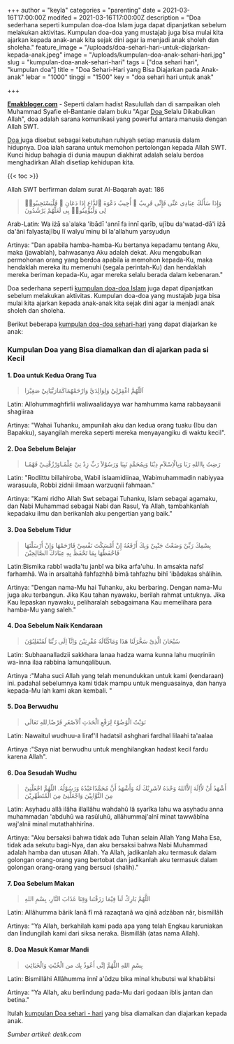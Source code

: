 +++
author = "keyla"
categories = "parenting"
date = 2021-03-16T17:00:00Z
modifed = 2021-03-16T17:00:00Z
description = "Doa sederhana seperti kumpulan doa-doa Islam juga dapat dipanjatkan sebelum melakukan aktivitas. Kumpulan doa-doa yang mustajab juga bisa mulai kita ajarkan kepada anak-anak kita sejak dini agar ia menjadi anak sholeh dan sholeha."
feature_image = "/uploads/doa-sehari-hari-untuk-diajarkan-kepada-anak.jpeg"
image = "/uploads/kumpulan-doa-anak-sehari-hari.jpg"
slug = "kumpulan-doa-anak-sehari-hari"
tags = ["doa sehari hari", "kumpulan doa"]
title = "Doa Sehari-Hari yang Bisa Diajarkan pada Anak-anak"
lebar = "1000"
tinggi = "1500"
key = "doa sehari hari untuk anak"

+++

[**Emakbloger.com**](/) - Seperti dalam hadist Rasulullah dan di sampaikan oleh Muhammad Syafie el-Bantanie dalam buku "Agar [Doa ](/tags/doa-sehari-hari)Selalu Dikabulkan Allah", doa adalah sarana komunikasi yang powerful antara manusia dengan Allah SWT.

[Doa ](/tags/doa-sehari-hari)juga disebut sebagai kebutuhan ruhiyah setiap manusia dalam hidupnya. Doa ialah sarana untuk memohon pertolongan kepada Allah SWT. Kunci hidup bahagia di dunia maupun diakhirat adalah selalu berdoa menghadirkan Allah disetiap kehidupan kita.

{{< toc >}}

Allah SWT berfirman dalam surat Al-Baqarah ayat: 186

> وَإِذَا سَأَلَكَ عِبَادِى عَنِّى فَإِنِّى قَرِيبٌ ۖ أُجِيبُ دَعْوَةَ ٱلدَّاعِ إِذَا دَعَانِ ۖ فَلْيَسْتَجِيبُوا۟ لِى وَلْيُؤْمِنُوا۟ بِى لَعَلَّهُمْ يَرْشُدُونَ

Arab-Latin: Wa iżā sa\`alaka 'ibādī 'annī fa innī qarīb, ujību da'watad-dā'i iżā da'āni falyastajībụ lī walyu\`minụ bī la'allahum yarsyudụn

Artinya: "Dan apabila hamba-hamba-Ku bertanya kepadamu tentang Aku, maka (jawablah), bahwasanya Aku adalah dekat. Aku mengabulkan permohonan orang yang berdoa apabila ia memohon kepada-Ku, maka hendaklah mereka itu memenuhi (segala perintah-Ku) dan hendaklah mereka beriman kepada-Ku, agar mereka selalu berada dalam kebenaran."

Doa sederhana seperti [kumpulan doa-doa Islam](/tags/kumpulan-doa) juga dapat dipanjatkan sebelum melakukan aktivitas. Kumpulan doa-doa yang mustajab juga bisa mulai kita ajarkan kepada anak-anak kita sejak dini agar ia menjadi anak sholeh dan sholeha.

Berikut beberapa [kumpulan doa-doa sehari-hari](/tags/kumpulan-doa) yang dapat diajarkan ke anak:

### Kumpulan Doa yang Bisa diamalkan dan di ajarkan pada si Kecil

#### 1. Doa untuk Kedua Orang Tua

> اَللّهُمَّ اغْفِرْلِيْ وَلِوَالِدَيَّ وَارْحَمْهُمَاكَمَارَبَّيَانِيْ صَغِيْرَا

Latin: Allohummaghfirlii waliwaalidayya war hamhumma kama rabbayaanii shagiiraa

Artinya: "Wahai Tuhanku, ampunilah aku dan kedua orang tuaku (Ibu dan Bapakku), sayangilah mereka seperti mereka menyayangiku di waktu kecil".

#### 2. Doa Sebelum Belajar

> رَضِتُ بِااللهِ رَبَا وَبِالْاِسْلاَمِ دِيْنَا وَبِمُحَمَّدٍ نَبِيَا وَرَسُوْلاَ رَبِّ زِدْ نِيْ عِلْمًـاوَرْزُقْنِـيْ فَهْمًـا

Latin: "Rodlittu billahiroba, Wabil islaamidiinaa, Wabimuhammadin nabiyyaa warasuula, Robbi zidnii ilmaan warzuqnii fahmaan."

Artinya: "Kami ridho Allah Swt sebagai Tuhanku, Islam sebagai agamaku, dan Nabi Muhammad sebagai Nabi dan Rasul, Ya Allah, tambahkanlah kepadaku ilmu dan berikanlah aku pengertian yang baik."

#### 3. Doa Sebelum Tidur

> بِسْمِكَ رَبِّيْ وَضَعْتُ جَنْبِيْ وَبِكَ أَرْفَعُهُ إِنْ أَمْسَكْتَ نَفْسِيْ فَارْحَمْهَا وَإِنْ أَرْسَلْتَهَا فَاحْفَظْهَا بِمَا تَحْفَظُ بِهِ عِبَادَكَ الصَّالِحِيْنَ

Latin:Bismika rabbî wadla'tu janbî wa bika arfa'uhu. In amsakta nafsî farhamhâ. Wa in arsaltahâ fahfazhhâ bimâ tahfazhu bihî 'ibâdakas shâlihin.

Artinya: "Dengan nama-Mu hai Tuhanku, aku berbaring. Dengan nama-Mu juga aku terbangun. Jika Kau tahan nyawaku, berilah rahmat untuknya. Jika Kau lepaskan nyawaku, peliharalah sebagaimana Kau memelihara para hamba-Mu yang saleh."

#### 4. Doa Sebelum Naik Kendaraan

> سُبْحَانَ الَّذِىْ سَخَّرَلَنَا هَذَا وَمَاكُنَّالَهُ مُقْرِنِيْنَ وَاِنَّآ اِلَى رَبِّنَا لَمُنْقَلِبُوْنَ

Latin: Subhaanalladzii sakkhara lanaa hadza wama kunna lahu muqriniin wa-inna ilaa rabbina lamunqalibuun.

Artinya :"Maha suci Allah yang telah menundukkan untuk kami (kendaraan) ini. padahal sebelumnya kami tidak mampu untuk menguasainya, dan hanya kepada-Mu lah kami akan kembali. "

#### 5. Doa Berwudhu

> نَوَيْتُ الْوُضُوْءَ لِرَفْعِ الْحَدَثِ اْلاَصْغَرِ فَرْضًا ِللهِ تَعَالَى

Latin: Nawaitul wudhuu-a liraf'll hadatsil ashghari fardhal lilaahi ta'aalaa

Artinya :"Saya niat berwudhu untuk menghilangkan hadast kecil fardu karena Allah".

#### 6. Doa Sesudah Wudhu

> أَشْهَدُ أَنْ لآّاِلَهَ إِلاَّاللهُ وَحْدَهُ لاَشَرِيْكَ لَهُ وَأَشْهَدُ أَنَّ مُحَمَّدًاعَبْدُهُ وَرَسُوْلُهُ. اللّهُمَّ اجْعَلْنِىْ مِنَ التَّوَّابِيْنَ وَاجْعَلْنِىْ مِنَ الْمُتَطَهِّرِيْنَ

Latin: Asyhadu allâ ilâha illallâhu wahdahû lâ syarîka lahu wa asyhadu anna muhammadan 'abduhû wa rasûluhû, allâhummaj'alnî minat tawwâbîna waj'alnii minal mutathahhirîna.

Artinya: "Aku bersaksi bahwa tidak ada Tuhan selain Allah Yang Maha Esa, tidak ada sekutu bagi-Nya, dan aku bersaksi bahwa Nabi Muhammad adalah hamba dan utusan Allah. Ya Allah, jadikanlah aku termasuk dalam golongan orang-orang yang bertobat dan jadikanlah aku termasuk dalam golongan orang-orang yang bersuci (shalih)."

#### 7. Doa Sebelum Makan

> اللَّهُمَّ بَارِكْ لَناَ فِيْمَا رَزَقْتَنا وَقِنَا عَذَابَ النَّارِ، بِسْمِ اللهِ

Latin: Allâhumma bârik lanâ fî mâ razaqtanâ wa qinâ adzâban nâr, bismillâh

Artinya: "Ya Allah, berkahilah kami pada apa yang telah Engkau karuniakan dan lindungilah kami dari siksa neraka. Bismillâh (atas nama Allah).

#### 8. Doa Masuk Kamar Mandi

> بِسْمِ اللهِ اللَّهُمَّ إنِّي أَعُوذُ بِك من الْخُبْثِ وَالْخَبَائِثِ

Latin: Bismillâhi Allâhumma innî a'ûdzu bika minal khubutsi wal khabâitsi

Artinya: "Ya Allah, aku berlindung pada-Mu dari godaan iblis jantan dan betina."

Itulah [kumpulan Doa sehari - hari](/tags/doa-sehari-hari) yang bisa diamalkan dan diajarkan kepada anak.

_Sumber artikel: detik.com_
